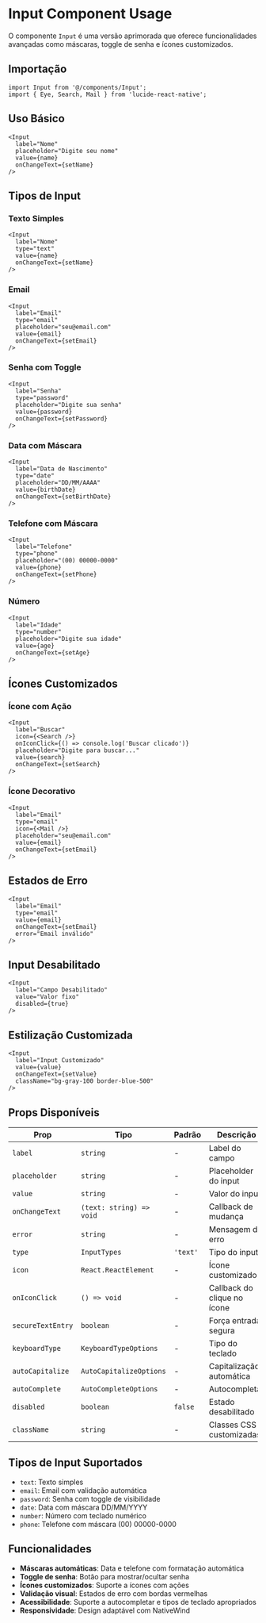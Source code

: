 # Input Component Usage

O componente `Input` é uma versão aprimorada que oferece funcionalidades avançadas como máscaras, toggle de senha e ícones customizados.

## Importação

```tsx
import Input from '@/components/Input';
import { Eye, Search, Mail } from 'lucide-react-native';
```

## Uso Básico

```tsx
<Input
  label="Nome"
  placeholder="Digite seu nome"
  value={name}
  onChangeText={setName}
/>
```

## Tipos de Input

### Texto Simples
```tsx
<Input
  label="Nome"
  type="text"
  value={name}
  onChangeText={setName}
/>
```

### Email
```tsx
<Input
  label="Email"
  type="email"
  placeholder="seu@email.com"
  value={email}
  onChangeText={setEmail}
/>
```

### Senha com Toggle
```tsx
<Input
  label="Senha"
  type="password"
  placeholder="Digite sua senha"
  value={password}
  onChangeText={setPassword}
/>
```

### Data com Máscara
```tsx
<Input
  label="Data de Nascimento"
  type="date"
  placeholder="DD/MM/AAAA"
  value={birthDate}
  onChangeText={setBirthDate}
/>
```

### Telefone com Máscara
```tsx
<Input
  label="Telefone"
  type="phone"
  placeholder="(00) 00000-0000"
  value={phone}
  onChangeText={setPhone}
/>
```

### Número
```tsx
<Input
  label="Idade"
  type="number"
  placeholder="Digite sua idade"
  value={age}
  onChangeText={setAge}
/>
```

## Ícones Customizados

### Ícone com Ação
```tsx
<Input
  label="Buscar"
  icon={<Search />}
  onIconClick={() => console.log('Buscar clicado')}
  placeholder="Digite para buscar..."
  value={search}
  onChangeText={setSearch}
/>
```

### Ícone Decorativo
```tsx
<Input
  label="Email"
  type="email"
  icon={<Mail />}
  placeholder="seu@email.com"
  value={email}
  onChangeText={setEmail}
/>
```

## Estados de Erro

```tsx
<Input
  label="Email"
  type="email"
  value={email}
  onChangeText={setEmail}
  error="Email inválido"
/>
```

## Input Desabilitado

```tsx
<Input
  label="Campo Desabilitado"
  value="Valor fixo"
  disabled={true}
/>
```

## Estilização Customizada

```tsx
<Input
  label="Input Customizado"
  value={value}
  onChangeText={setValue}
  className="bg-gray-100 border-blue-500"
/>
```

## Props Disponíveis

| Prop | Tipo | Padrão | Descrição |
|------|------|--------|-----------|
| `label` | `string` | - | Label do campo |
| `placeholder` | `string` | - | Placeholder do input |
| `value` | `string` | - | Valor do input |
| `onChangeText` | `(text: string) => void` | - | Callback de mudança |
| `error` | `string` | - | Mensagem de erro |
| `type` | `InputTypes` | `'text'` | Tipo do input |
| `icon` | `React.ReactElement` | - | Ícone customizado |
| `onIconClick` | `() => void` | - | Callback do clique no ícone |
| `secureTextEntry` | `boolean` | - | Força entrada segura |
| `keyboardType` | `KeyboardTypeOptions` | - | Tipo do teclado |
| `autoCapitalize` | `AutoCapitalizeOptions` | - | Capitalização automática |
| `autoComplete` | `AutoCompleteOptions` | - | Autocompletar |
| `disabled` | `boolean` | `false` | Estado desabilitado |
| `className` | `string` | - | Classes CSS customizadas |

## Tipos de Input Suportados

- `text`: Texto simples
- `email`: Email com validação automática
- `password`: Senha com toggle de visibilidade
- `date`: Data com máscara DD/MM/YYYY
- `number`: Número com teclado numérico
- `phone`: Telefone com máscara (00) 00000-0000

## Funcionalidades

- **Máscaras automáticas**: Data e telefone com formatação automática
- **Toggle de senha**: Botão para mostrar/ocultar senha
- **Ícones customizados**: Suporte a ícones com ações
- **Validação visual**: Estados de erro com bordas vermelhas
- **Acessibilidade**: Suporte a autocompletar e tipos de teclado apropriados
- **Responsividade**: Design adaptável com NativeWind 